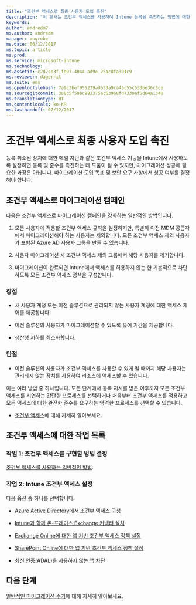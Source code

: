 ```yaml
---
title: "조건부 액세스로 최종 사용자 도입 촉진"
description: "이 문서는 조건부 액세스를 사용하여 Intune 등록을 촉진하는 방법에 대한 유용한 정보를 제공합니다."
keywords: 
author: andredm7
ms.author: andredm
manager: angrobe
ms.date: 06/12/2017
ms.topic: article
ms.prod: 
ms.service: microsoft-intune
ms.technology: 
ms.assetid: c2d7ce3f-fe97-4044-ad9e-25ac8fa301c9
ms.reviewer: dagerrit
ms.suite: ems
ms.openlocfilehash: 7a9c3bef955239ad653a9ca45c55c533be36c5ce
ms.sourcegitcommit: 388c5f59bc992375ac63968fd7330af5d84a1348
ms.translationtype: HT
ms.contentlocale: ko-KR
ms.lasthandoff: 07/12/2017
---
```

# <a name="drive-end-user-adoption-with-conditional-access"></a>조건부 액세스로 최종 사용자 도입 촉진

등록 취소된 장치에 대한 메일 차단과 같은 조건부 액세스 기능을 Intune에서 사용하도록 설정하면 등록 및 준수를 촉진하는 데 도움이 될 수 있지만, 마이그레이션 성공에 필요한 과정은 아닙니다. 마이그레이션 도입 목표 및 보안 요구 사항에서 성공 여부를 결정해야 합니다.

## <a name="migration-campaign-with-conditional-access"></a>조건부 액세스로 마이그레이션 캠페인

다음은 조건부 액세스로 마이그레이션 캠페인을 강화하는 일반적인 방법입니다.

1.  모든 사용자에 적용할 조건부 액세스 규칙을 설정하지만, 특별히 이전 MDM 공급자에서 마이그레이션해야 하는 사용자는 제외합니다. 모든 조건부 액세스 제외 사용자가 포함된 Azure AD 사용자 그룹을 만들 수 있습니다.

2.  사용자 마이그레이션 시 조건부 액세스 제외 그룹에서 해당 사용자를 제거합니다.

3.  마이그레이션이 완료되면 Intune에서 액세스를 허용하지 않는 한 기본적으로 차단하도록 모든 조건부 액세스 정책을 구성합니다.

### <a name="advantages"></a>장점

-   새 사용자 계정 또는 이전 솔루션으로 관리되지 않는 사용자 계정에 대한 액세스 제어를 제공합니다.

-   이전 솔루션의 사용자가 마이그레이션할 수 있도록 유예 기간을 제공합니다.

-   생산성 저하를 최소화합니다.

### <a name="disadvantages"></a>단점

-   이전 솔루션의 사용자가 조건부 액세스를 사용할 수 있게 될 때까지 해당 사용자는 관리되지 않는 장치를 사용하여 리소스에 액세스할 수 있습니다.


이는 여러 방법 중 하나입니다. 모든 단계에서 등록 지시를 받은 이후까지 모든 조건부 액세스를 지연하는 간단한 프로세스를 선택하거나 처음부터 조건부 액세스를 적용하고 모든 액세스에 대한 완전한 준수를 요구하는 엄격한 프로세스를 선택할 수 있습니다.

-   [조건부 액세스](conditional-access.md)에 대해 자세히 알아보세요.

## <a name="task-list-for-conditional-access"></a>조건부 액세스에 대한 작업 목록

### <a name="task-1-decide-how-you-are-going-to-implement-conditional-access"></a>작업 1: 조건부 액세스를 구현할 방법 결정

[조건부 액세스를 사용하는 일반적인 방법](conditional-access-intune-common-ways-use.md).

### <a name="task-2-set-up-intune-conditional-access"></a>작업 2: Intune 조건부 액세스 설정

다음 옵션 중 하나를 선택합니다.

-   [Azure Active Directory에서 조건부 액세스 구성](https://docs.microsoft.com/azure/active-directory/active-directory-conditional-access-azure-portal)

-   [Intune과 함께 온-프레미스 Exchange 커넥터 설치](exchange-connector-install.md)

-   [Exchange Online에 대한 앱 기반 조건부 액세스 정책 설정](app-based-conditional-access-intune-create.md)

-   [SharePoint Online에 대한 앱 기반 조건부 액세스 정책 설정](app-based-conditional-access-intune-create.md)

-   [최신 인증(ADAL)을 사용하지 않는 앱 차단](app-modern-authentication-block.md)

## <a name="next-steps"></a>다음 단계

[일반적인 마이그레이션 주기](migration-guide-cycle.md)에 대해 자세히 알아보세요.
